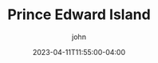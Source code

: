 ---
date: 2023-04-11T11:55:00-04:00
title: "Prince Edward Island"
ab: "AB"
seo_title: "Contact Prince Edward Island Member of parliament"
description: Contact Prince Edward Island representatives
author: john
url:  /canada/prince-edward-island/
flag: seal.png
weight: 1
---